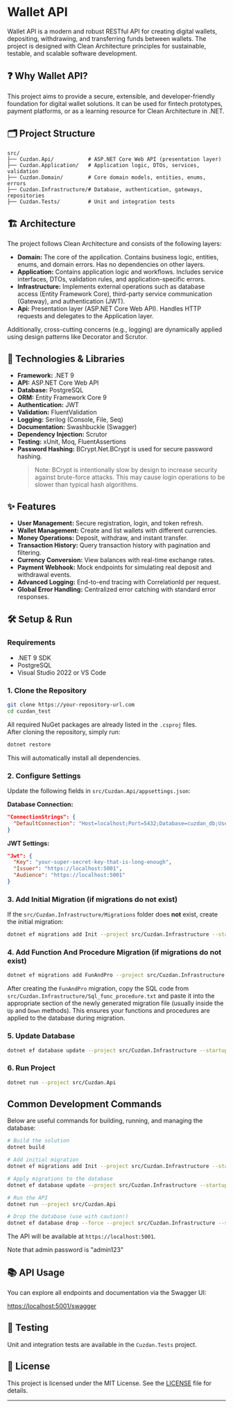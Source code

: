 # Wallet API

Wallet API is a modern and robust RESTful API for creating digital wallets, depositing, withdrawing, and transferring funds between wallets. The project is designed with Clean Architecture principles for sustainable, testable, and scalable software development.

## ❓ Why Wallet API?

This project aims to provide a secure, extensible, and developer-friendly foundation for digital wallet solutions. It can be used for fintech prototypes, payment platforms, or as a learning resource for Clean Architecture in .NET.

## 🗂️ Project Structure

```
src/
├── Cuzdan.Api/           # ASP.NET Core Web API (presentation layer)
├── Cuzdan.Application/   # Application logic, DTOs, services, validation
├── Cuzdan.Domain/        # Core domain models, entities, enums, errors
├── Cuzdan.Infrastructure/# Database, authentication, gateways, repositories
├── Cuzdan.Tests/         # Unit and integration tests
```

## 🏗️ Architecture

The project follows Clean Architecture and consists of the following layers:

- **Domain:** The core of the application. Contains business logic, entities, enums, and domain errors. Has no dependencies on other layers.
- **Application:** Contains application logic and workflows. Includes service interfaces, DTOs, validation rules, and application-specific errors.
- **Infrastructure:** Implements external operations such as database access (Entity Framework Core), third-party service communication (Gateway), and authentication (JWT).
- **Api:** Presentation layer (ASP.NET Core Web API). Handles HTTP requests and delegates to the Application layer.

Additionally, cross-cutting concerns (e.g., logging) are dynamically applied using design patterns like Decorator and Scrutor.

## 🚀 Technologies & Libraries

- **Framework:** .NET 9
- **API:** ASP.NET Core Web API
- **Database:** PostgreSQL
- **ORM:** Entity Framework Core 9
- **Authentication:** JWT
- **Validation:** FluentValidation
- **Logging:** Serilog (Console, File, Seq)
- **Documentation:** Swashbuckle (Swagger)
- **Dependency Injection:** Scrutor
- **Testing:** xUnit, Moq, FluentAssertions
- **Password Hashing:** BCrypt.Net.BCrypt is used for secure password hashing.  
  > Note: BCrypt is intentionally slow by design to increase security against brute-force attacks. This may cause login operations to be slower than typical hash algorithms.

## ✨ Features

- **User Management:** Secure registration, login, and token refresh.
- **Wallet Management:** Create and list wallets with different currencies.
- **Money Operations:** Deposit, withdraw, and instant transfer.
- **Transaction History:** Query transaction history with pagination and filtering.
- **Currency Conversion:** View balances with real-time exchange rates.
- **Payment Webhook:** Mock endpoints for simulating real deposit and withdrawal events.
- **Advanced Logging:** End-to-end tracing with CorrelationId per request.
- **Global Error Handling:** Centralized error catching with standard error responses.

## 🛠️ Setup & Run

### Requirements

- .NET 9 SDK
- PostgreSQL
- Visual Studio 2022 or VS Code

### 1. Clone the Repository

```bash
git clone https://your-repository-url.com
cd cuzdan_test
```

All required NuGet packages are already listed in the `.csproj` files.  
After cloning the repository, simply run:
>
```bash
dotnet restore
```
This will automatically install all dependencies.

### 2. Configure Settings

Update the following fields in `src/Cuzdan.Api/appsettings.json`:

**Database Connection:**
```json
"ConnectionStrings": {
  "DefaultConnection": "Host=localhost;Port=5432;Database=cuzdan_db;Username=your_user;Password=your_password;"
}
```

**JWT Settings:**
```json
"Jwt": {
  "Key": "your-super-secret-key-that-is-long-enough",
  "Issuer": "https://localhost:5001",
  "Audience": "https://localhost:5001"
}
```

### 3. Add Initial Migration (if migrations do not exist)

If the `src/Cuzdan.Infrastructure/Migrations` folder does **not** exist, create the initial migration:

```bash
dotnet ef migrations add Init --project src/Cuzdan.Infrastructure --startup-project src/Cuzdan.Api
```

### 4. Add Function And Procedure Migration (if migrations do not exist)

```bash
dotnet ef migrations add FunAndPro --project src/Cuzdan.Infrastructure --startup-project src/Cuzdan.Api
```

After creating the `FunAndPro` migration, copy the SQL code from `src/Cuzdan.Infrastructure/Sql_func_procedure.txt` and paste it into the appropriate section of the newly generated migration file (usually inside the `Up` and `Down` methods). This ensures your functions and procedures are applied to the database during migration.

### 5. Update Database

```bash
dotnet ef database update --project src/Cuzdan.Infrastructure --startup-project src/Cuzdan.Api
```

### 6. Run Project

```bash
dotnet run --project src/Cuzdan.Api
```

## Common Development Commands

Below are useful commands for building, running, and managing the database:

```bash
# Build the solution
dotnet build

# Add initial migration
dotnet ef migrations add Init --project src/Cuzdan.Infrastructure --startup-project src/Cuzdan.Api

# Apply migrations to the database
dotnet ef database update --project src/Cuzdan.Infrastructure --startup-project src/Cuzdan.Api

# Run the API
dotnet run --project src/Cuzdan.Api

# Drop the database (use with caution!)
dotnet ef database drop --force --project src/Cuzdan.Infrastructure --startup-project src/Cuzdan.Api
```

The API will be available at `https://localhost:5001`.

Note that admin password is "admin123"

## 📚 API Usage

You can explore all endpoints and documentation via the Swagger UI:

[https://localhost:5001/swagger](https://localhost:5001/swagger)

## 🧪 Testing

Unit and integration tests are available in the `Cuzdan.Tests` project.



## 📄 License

This project is licensed under the MIT License. See the [LICENSE](LICENSE) file for details.

---
